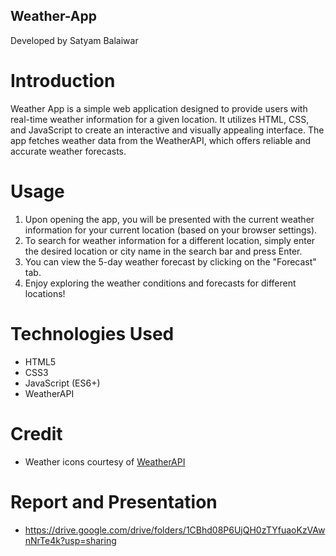 ## Weather-App
Developed by Satyam Balaiwar

# Introduction
Weather App is a simple web application designed to provide users with real-time weather information for a given location. It utilizes HTML, CSS, and JavaScript to create an interactive and visually appealing interface. The app fetches weather data from the WeatherAPI, which offers reliable and accurate weather forecasts.

# Usage
1. Upon opening the app, you will be presented with the current weather information for your current location (based on your browser settings).
2. To search for weather information for a different location, simply enter the desired location or city name in the search bar and press Enter.
3. You can view the 5-day weather forecast by clicking on the "Forecast" tab.
4. Enjoy exploring the weather conditions and forecasts for different locations!

# Technologies Used
- HTML5
- CSS3
- JavaScript (ES6+)
- WeatherAPI

# Credit
- Weather icons courtesy of [WeatherAPI](https://www.weatherapi.com/)
# Report and Presentation
- https://drive.google.com/drive/folders/1CBhd08P6UjQH0zTYfuaoKzVAwnNrTe4k?usp=sharing
